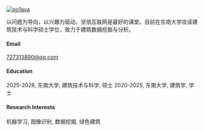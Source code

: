 
[![po1ava](https://img.shields.io/badge/po1ava-github-blue?logo=github)](https://github.com/po1ava)

以问题为导向，以兴趣为驱动，坚信互联网是最好的课堂。目前在东南大学攻读建筑技术与科学硕士学位，致力于建筑数据挖掘与分析。

#### Email
727313890@qq.com

#### Education
2025-2028, 东南大学, 建筑技术与科学, 硕士
2020-2025, 东南大学, 建筑学, 学士

#### Research Interests
机器学习, 图像识别, 数据挖掘, 绿色建筑
